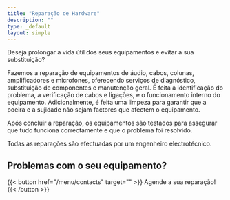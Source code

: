 ```yaml
---
title: "Reparação de Hardware"
description: ""
type: _default
layout: simple
---
```


Deseja prolongar a vida útil dos seus equipamentos e evitar a sua substituição?

Fazemos a reparação de equipamentos de áudio, cabos, colunas, amplificadores e microfones, oferecendo serviços de diagnóstico, substituição de componentes e manutenção geral. 
É feita a identificação do problema, a verificação de cabos e ligações, e o funcionamento interno do equipamento. Adicionalmente, é feita uma limpeza para garantir que a poeira e a sujidade não sejam factores que afectem o equipamento.

Após concluir a reparação, os equipamentos são testados para assegurar que tudo funciona correctamente e que o problema foi resolvido.

Todas as reparações são efectuadas por um engenheiro electrotécnico.

## Problemas com o seu equipamento?

{{< button href="/menu/contacts" target="" >}}
Agende a sua reparação!
{{< /button >}}


